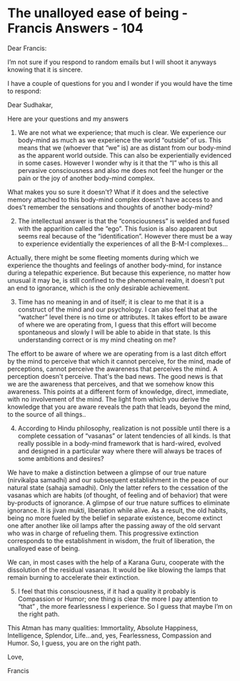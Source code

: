 # The unalloyed ease of being - Francis Answers - 104

Dear Francis:

I’m not sure if you respond to random emails but I will shoot it anyways knowing that it is sincere.

I have a couple of questions for you and I wonder if you would have the time to respond:

Dear Sudhakar,

Here are your questions and my answers 

1. We are not what we experience; that much is clear. We experience our body-mind as much as we experience the world “outside” of us. This means that we (whoever that “we” is) are as distant from our body-mind as the apparent world outside. This can also be experientially evidenced in some cases. However I wonder why is it that the “I” who is this all pervasive consciousness and also me does not feel the hunger or the pain or the joy of another body-mind complex.

What makes you so sure it doesn't? What if it does and the selective memory attached to this body-mind complex doesn't have access to and does't remember the sensations and thoughts of another body-mind?

2. The intellectual answer is that the “consciousness” is welded and fused with the apparition called the “ego”. This fusion is also apparent but seems real because of the “identification”. However there must be a way to experience evidentially the experiences of all the B-M-I complexes...

Actually, there might be some fleeting moments during which we experience the thoughts and feelings of another body-mind, for instance during a telepathic experience. But because this experience, no matter how unusual it may be, is still confined to the phenomenal realm, it doesn't put an end to ignorance, which is the only desirable achievement.

3. Time has no meaning in and of itself; it is clear to me that it is a construct of the mind and our psychology. I can also feel that at the “watcher” level there is no time or attributes. It takes effort to be aware of where we are operating from, I guess that this effort will become spontaneous and slowly I will be able to abide in that state. Is this understanding correct or is my mind cheating on me?

The effort to be aware of where we are operating from is a last ditch effort by the mind to perceive that which it cannot perceive, for the mind, made of perceptions, cannot perceive the awareness that perceives the mind. A perception doesn't perceive. That's the bad news. The good news is that we are the awareness that perceives, and that we somehow know this awareness. This points at a different form of knowledge, direct, immediate, with no involvement of the mind. The light from which you derive the knowledge that you are aware reveals the path that leads, beyond the mind, to the source of all things..

4. According to Hindu philosophy, realization is not possible until there is a complete cessation of “vasanas” or latent tendencies of all kinds. Is that really possible in a body-mind framework that is hard-wired, evolved and designed in a particular way where there will always be traces of some ambitions and desires?

We have to make a distinction between a glimpse of our true nature (nirvikalpa samadhi) and our subsequent establishment in the peace of our natural state (sahaja samadhi). Only the latter refers to the cessation of the vasanas which are habits (of thought, of feeling and of behavior) that were by-products of ignorance. A glimpse of our true nature suffices to eliminate ignorance. It is jivan mukti, liberation while alive. As a result, the old habits, being no more fueled by the belief in separate existence, become extinct one after another like oil lamps after the passing away of the old servant who was in charge of refueling them. This progressive extinction corresponds to the establishment in wisdom, the fruit of liberation, the unalloyed ease of being.

We can, in most cases with the help of a Karana Guru, cooperate with the dissolution of the residual vasanas. It would be like blowing the lamps that remain burning to accelerate their extinction.

5. I feel that this consciousness, if it had a quality it probably is Compassion or Humor; one thing is clear the more I pay attention to “that” , the more fearlessness I experience. So I guess that maybe I’m on the right path.

This Atman has many qualities: Immortality, Absolute Happiness, Intelligence, Splendor, Life…and, yes, Fearlessness, Compassion and Humor. So, I guess, you are on the right path.

Love,

Francis

